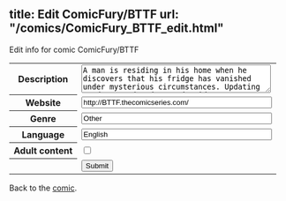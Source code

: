title: Edit ComicFury/BTTF
url: "/comics/ComicFury_BTTF_edit.html"
---
Edit info for comic ComicFury/BTTF

<form name="comic" action="http://gaepostmail.appspot.com/comic/" method="post">
<table class="comicinfo">
<tr>
<th>Description</th><td><textarea name="description" cols="40" rows="3">A man is residing in his home when he discovers that his fridge has vanished under mysterious circumstances. Updating Mondays, Wednesdays and Fridays.</textarea></td>
</tr>
<tr>
<th>Website</th><td><input type="text" name="url" value="http://BTTF.thecomicseries.com/" size="40"/></td>
</tr>
<tr>
<th>Genre</th><td><input type="text" name="genre" value="Other" size="40"/></td>
</tr>
<tr>
<th>Language</th><td><input type="text" name="language" value="English" size="40"/></td>
</tr>
<tr>
<th>Adult content</th><td><input type="checkbox" name="adult" value="adult" /></td>
</tr>
<tr>
<th></th><td>
<input type="hidden" name="comic" value="ComicFury_BTTF" />
<input type="submit" name="submit" value="Submit" />
</td>
</tr>
</table>
</form>

Back to the [comic](ComicFury_BTTF.html).
